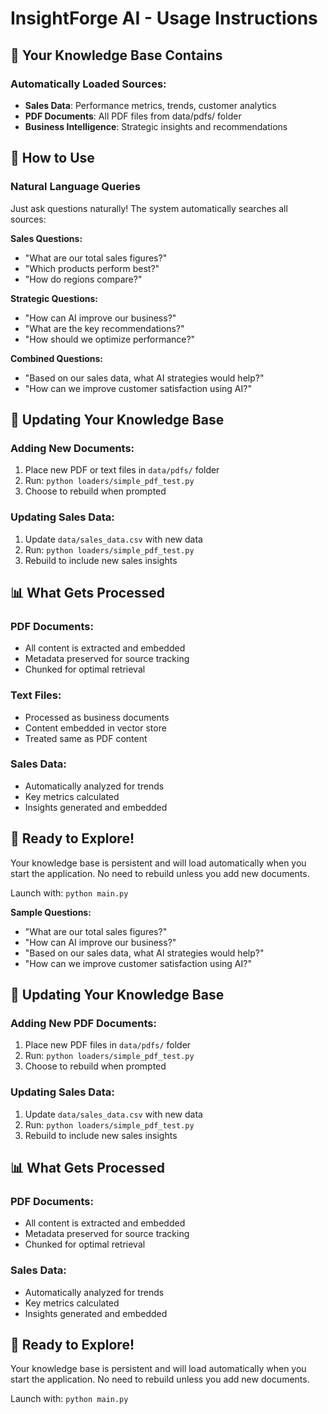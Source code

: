 # InsightForge AI - Usage Instructions

## 🎯 Your Knowledge Base Contains

### Automatically Loaded Sources:
- **Sales Data**: Performance metrics, trends, customer analytics
- **PDF Documents**: All PDF files from data/pdfs/ folder
- **Business Intelligence**: Strategic insights and recommendations

## 💬 How to Use

### Natural Language Queries
Just ask questions naturally! The system automatically searches all sources:

**Sales Questions:**
- "What are our total sales figures?"
- "Which products perform best?"
- "How do regions compare?"

**Strategic Questions:**
- "How can AI improve our business?"
- "What are the key recommendations?"
- "How should we optimize performance?"

**Combined Questions:**
- "Based on our sales data, what AI strategies would help?"
- "How can we improve customer satisfaction using AI?"

## 🔄 Updating Your Knowledge Base

### Adding New Documents:
1. Place new PDF or text files in `data/pdfs/` folder
2. Run: `python loaders/simple_pdf_test.py`
3. Choose to rebuild when prompted

### Updating Sales Data:
1. Update `data/sales_data.csv` with new data
2. Run: `python loaders/simple_pdf_test.py`
3. Rebuild to include new sales insights

## 📊 What Gets Processed

### PDF Documents:
- All content is extracted and embedded
- Metadata preserved for source tracking
- Chunked for optimal retrieval

### Text Files:
- Processed as business documents
- Content embedded in vector store
- Treated same as PDF content

### Sales Data:
- Automatically analyzed for trends
- Key metrics calculated
- Insights generated and embedded

## 🚀 Ready to Explore!

Your knowledge base is persistent and will load automatically when you start the application. No need to rebuild unless you add new documents.

Launch with: `python main.py`

**Sample Questions:**
- "What are our total sales figures?"
- "How can AI improve our business?"
- "Based on our sales data, what AI strategies would help?"
- "How can we improve customer satisfaction using AI?"

## 🔄 Updating Your Knowledge Base

### Adding New PDF Documents:
1. Place new PDF files in `data/pdfs/` folder
2. Run: `python loaders/simple_pdf_test.py`
3. Choose to rebuild when prompted

### Updating Sales Data:
1. Update `data/sales_data.csv` with new data
2. Run: `python loaders/simple_pdf_test.py`
3. Rebuild to include new sales insights

## 📊 What Gets Processed

### PDF Documents:
- All content is extracted and embedded
- Metadata preserved for source tracking
- Chunked for optimal retrieval

### Sales Data:
- Automatically analyzed for trends
- Key metrics calculated
- Insights generated and embedded

## 🚀 Ready to Explore!

Your knowledge base is persistent and will load automatically when you start the application. No need to rebuild unless you add new documents.

Launch with: `python main.py`
